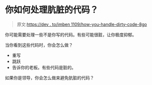 # 你如何处理肮脏的代码？

> 原文:[https://dev . to/imben 1109/how-you-handle-dirty-code-8go](https://dev.to/imben1109/how-would-you-handle-dirty-code-8go)

你可能需要处理一些不是你写的代码。有些可能很脏，让你极度抑郁。

当你看到这些代码时，你会怎么做？

*   重写
*   跳跃
*   告诉你的老板。有些代码是脏的。

如果你是领导，你会怎么做来避免肮脏的代码？